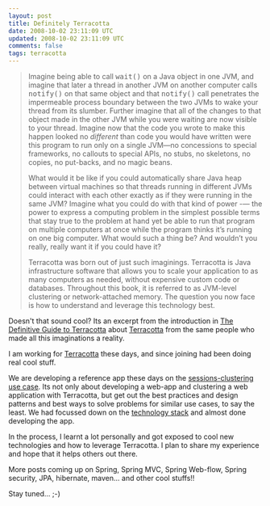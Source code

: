 ```yaml
---           
layout: post
title: Definitely Terracotta
date: 2008-10-02 23:11:09 UTC
updated: 2008-10-02 23:11:09 UTC
comments: false
tags: terracotta
---
```

 
<blockquote>
Imagine being able to call <tt>wait()</tt> on a Java object in one JVM, 
and imagine that later a thread in another JVM on another computer calls <tt>notify()</tt> on that same object and 
that <tt>notify()</tt> call penetrates the impermeable process boundary between the two JVMs to wake your thread from
its slumber. Further imagine that all of the changes to that object made in the other JVM while you were waiting are
now visible to your thread. Imagine now that the code you wrote to make this happen looked no <i>different</i> than
code you would have written were this program to run only on a single JVM—no concessions to special frameworks, 
no callouts to special APIs, no stubs, no skeletons, no copies, no put-backs, and no magic beans.

What 
would it be like if you could automatically share Java heap between virtual machines so that threads running in 
different JVMs could interact with each other exactly as if they were running in the same JVM? Imagine what you could
do with that kind of power -— the power to express a computing problem in the simplest possible terms that stay true 
to the problem at hand yet be able to run that program on multiple computers at once while the program thinks it’s 
running on one big computer. What would such a thing be? And wouldn’t you really, really want it if you could have 
it?

Terracotta was born out of just such imaginings.
Terracotta is Java infrastructure software that 
allows you to scale your application to as many computers as needed, without expensive custom code or databases. 
Throughout this book, it is referred to as JVM-level clustering or network-attached memory. The question you now face
 is how to understand and leverage this technology best.
</blockquote>
 
 
Doesn't that sound cool? Its an excerpt from the introduction in <a href="http://www.amazon.com/Definitive-Guide-Terracotta-Hibernate-Scalability/dp/1590599861/ref=pd_bbs_sr_1?ie=UTF8&s=books&qid=1222986439&sr=8-1">
The Definitive Guide to Terracotta</a> about <a href="http://terracotta.org/">Terracotta</a> from the same people who
made all this imaginations a reality.

I am working for <a href="http://terracottatech.com/">Terracotta</a>
these days, and since joining had been doing real cool stuff. 

We are developing a reference app these days on
the <a href="http://tech.puredanger.com/2008/07/08/narrowing-the-focus/">sessions-clustering use case</a>. Its not only 
about developing a web-app and clustering a web application with Terracotta, but get out the best practices and design 
patterns and best ways to solve problems for similar use cases, to say the least. We had focussed down on the <a 
href="http://tech.puredanger.com/2008/07/29/settling-on-a-stack/">technology stack</a> and almost done developing the 
app. 


In the process, I learnt a lot personally and got exposed to cool new technologies and how to leverage 
Terracotta. I plan to share my experience and hope that it helps others out there.

More posts coming up on 
Spring, Spring MVC, Spring Web-flow, Spring security, JPA, hibernate, maven... and other cool stuffs!!

Stay tuned... ;-)
